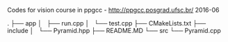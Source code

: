 Codes for vision course in ppgcc - http://ppgcc.posgrad.ufsc.br/
2016-06

.
├── app
│   ├── run.cpp
│   └── test.cpp
├── CMakeLists.txt
├── include
│   └── Pyramid.hpp
├── README.MD
└── src
    └── Pyramid.cpp
